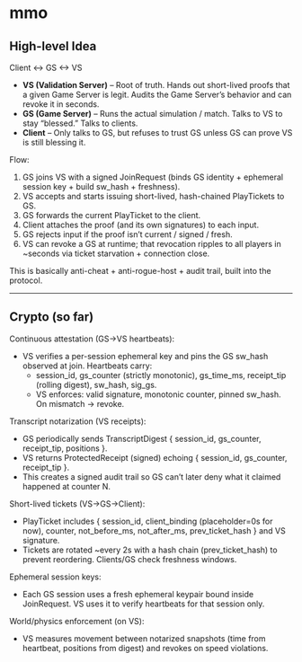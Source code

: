 # mmo

## High-level Idea
Client <-> GS <-> VS

- **VS (Validation Server)** – Root of truth. Hands out short-lived proofs that a given Game Server is legit. Audits the Game Server’s behavior and can revoke it in seconds.
- **GS (Game Server)** – Runs the actual simulation / match. Talks to VS to stay “blessed.” Talks to clients.
- **Client** – Only talks to GS, but refuses to trust GS unless GS can prove VS is still blessing it.

Flow:
1. GS joins VS with a signed JoinRequest (binds GS identity + ephemeral session key + build sw_hash + freshness).
2. VS accepts and starts issuing short-lived, hash-chained PlayTickets to GS.
3. GS forwards the current PlayTicket to the client.
4. Client attaches the proof (and its own signatures) to each input.
5. GS rejects input if the proof isn’t current / signed / fresh.
6. VS can revoke a GS at runtime; that revocation ripples to all players in ~seconds via ticket starvation + connection close.

This is basically anti-cheat + anti-rogue-host + audit trail, built into the protocol.

---

## Crypto (so far)
Continuous attestation (GS→VS heartbeats):
- VS verifies a per-session ephemeral key and pins the GS sw_hash observed at join. Heartbeats carry:
  - session_id, gs_counter (strictly monotonic), gs_time_ms, receipt_tip (rolling digest), sw_hash, sig_gs.
  - VS enforces: valid signature, monotonic counter, pinned sw_hash. On mismatch → revoke.

Transcript notarization (VS receipts):
- GS periodically sends TranscriptDigest { session_id, gs_counter, receipt_tip, positions }.
- VS returns ProtectedReceipt (signed) echoing { session_id, gs_counter, receipt_tip }.
- This creates a signed audit trail so GS can’t later deny what it claimed happened at counter N.

Short-lived tickets (VS→GS→Client):
- PlayTicket includes { session_id, client_binding (placeholder=0s for now), counter, not_before_ms, not_after_ms, prev_ticket_hash } and VS signature.
- Tickets are rotated ~every 2s with a hash chain (prev_ticket_hash) to prevent reordering. Clients/GS check freshness windows.

Ephemeral session keys:
- Each GS session uses a fresh ephemeral keypair bound inside JoinRequest. VS uses it to verify heartbeats for that session only.

World/physics enforcement (on VS):
- VS measures movement between notarized snapshots (time from heartbeat, positions from digest) and revokes on speed violations.
